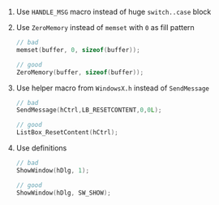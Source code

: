 1. Use `HANDLE_MSG` macro instead of huge `switch..case` block

2. Use `ZeroMemory` instead of `memset` with `0` as fill pattern
   ```c
   // bad
   memset(buffer, 0, sizeof(buffer));
   
   // good
   ZeroMemory(buffer, sizeof(buffer));
   ```

3. Use helper macro from `WindowsX.h` instead of `SendMessage`
   ```c
   // bad
   SendMessage(hCtrl,LB_RESETCONTENT,0,0L);
   
   // good
   ListBox_ResetContent(hCtrl);
   ```

4. Use definitions 
   ```c
   // bad
   ShowWindow(hDlg, 1);
   
   // good
   ShowWindow(hDlg, SW_SHOW);

